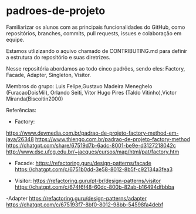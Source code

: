 # padroes-de-projeto
Familiarizar os alunos com as principais funcionalidades do GitHub, como repositórios, branches, commits, pull requests, issues e colaboração em equipe.

Estamos utlizizando o aquivo chamado de CONTRIBUTING.md para definir a estrutura do repositório e suas diretrizes.

Nesse repositória abordamos ao todo cinco padrões, sendo eles: Factory, Facade, Adapter, Singleton, Visitor.

Membros do grupo:  Luis Felipe,Gustavo Madeira Meneghelo (FuracaoDoisMil), Orlando Seiti, Vitor Hugo Pires (Taldo Vitinho),Victor Miranda(Biscoitin2000)

Referências: 

- Factory:

https://www.devmedia.com.br/padrao-de-projeto-factory-method-em-java/26348
https://www.thiengo.com.br/padrao-de-projeto-factory-method
https://chatgpt.com/share/67519d7b-6adc-8001-be9e-d3127218042c
http://www.dsc.ufcg.edu.br/~jacques/cursos/map/html/pat/factory.htm

- Facade:
https://refactoring.guru/design-patterns/facade
https://chatgpt.com/c/6751b0dd-3e58-8012-8b5f-c92134a3fea3

- Visitor:
https://refactoring.guru/pt-br/design-patterns/visitor
https://chatgpt.com/c/674f6f48-60dc-800b-82ab-b16494dfbbba

-Adapter
https://refactoring.guru/design-patterns/adapter
https://chatgpt.com/c/675193f7-8bf0-8012-98bb-54598fa4debf
